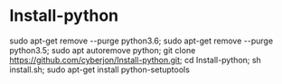 # Install-python
sudo apt-get remove --purge python3.6;
sudo apt-get remove --purge python3.5;
sudo apt autoremove python;
git clone https://github.com/cyberjon/Install-python.git;
cd Install-python;
sh install.sh;
sudo apt-get install python-setuptools
